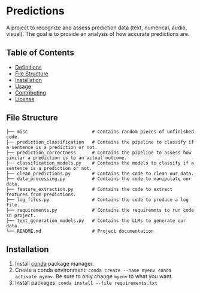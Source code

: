 # Predictions

A project to recognize and assess prediction data (text, numerical, audio, visual). The goal is to provide an analysis of how accurate predictions are.

## Table of Contents

- [Definitions](#definition)
- [File Structure](#file-structure)
- [Installation](#installation)
- [Usage](#usage)
- [Contributing](#contributing)
- [License](#license)

## File Structure

```plaintext
├── misc                        # Contains random pieces of unfinished code.
├── prediction_classification   # Contains the pipeline to classify if a sentence is a prediction or not. 
├── prediction_correctness      # Contains the pipeline to assess how similar a prediction is to an actual outcome.
├── classification_models.py    # Contains the models to classify if a sentence is a prediction or not. 
├── clean_predictions.py        # Contains the code to clean our data.
├── data_processing.py          # Contains the code to manipulate our data.
├── feature_extraction.py       # Contains the code to extract features from predictions.
├── log_files.py                # Contains the code to produce a log file.
├── requirements.py             # Contains the requiremmts to run code in project.
├── text_generation_models.py   # Contains the LLMs to generate our data.
└── README.md                   # Project documentation
```

## Installation

1. Install [conda](https://www.anaconda.com/download) package manager.
2. Create a conda environment: `conda create --name myenv conda activate myenv`. Be sure to only change `myenv` to what you want.
3. Install packages: `conda install --file requirements.txt`
